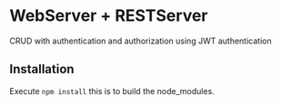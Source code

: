 # WebServer + RESTServer
CRUD with authentication and authorization using JWT authentication


## Installation
Execute ```npm install``` this is to build the node_modules.